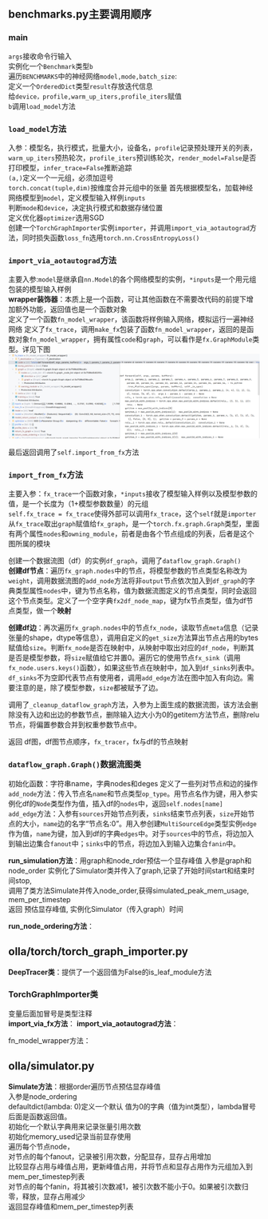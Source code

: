## benchmarks.py主要调用顺序

### main

`args`接收命令行输入  
实例化一个`Benchmark`类型`b`  
遍历`BENCHMARKS`中的神经网络`model,mode,batch_size`:  
定义一个`OrderedDict`类型`result`存放迭代信息  
给`device，profile,warm_up_iters,profile_iters`赋值  
`b`调用`load_model`方法

### `load_model`方法
  
入参：模型名，执行模式，批量大小，设备名，`profile`记录预处理开关的列表，`warm_up_iters`预热轮次，`profile_iters`预训练轮次，`render_model=False`是否打印模型，`infer_trace=False`推断追踪   
`(a,)`定义一个一元组，必须加逗号  
`torch.concat(tuple,dim)`按维度合并元组中的张量
首先根据模型名，加载神经网络模型到`model`，定义模型输入样例`inputs`  
判断`mode`和`device`，决定执行模式和数据存储位置  
定义优化器`optimizer`选用SGD  
创建一个`TorchGraphImporter`实例`importer`，并调用`import_via_aotautograd`方法，同时损失函数`loss_fn`选用`torch.nn.CrossEntropyLoss()`

### `import_via_aotautograd`方法

主要入参:`model`是继承自`nn.Model`的各个网络模型的实例，`*inputs`是一个用元组包装的模型输入样例  
**wrapper装饰器**：本质上是一个函数，可让其他函数在不需要改代码的前提下增加额外功能，返回值也是一个函数对象  
定义了一个函数`fn_model_wrapper`，该函数将样例输入网络，模拟运行一遍神经网络
定义了`fx_trace`，调用`make_fx`包装了函数`fn_model_wrapper`，返回的是函数对象`fn_model_wrapper`，拥有属性`code`和`graph`，可以看作是`fx.GraphModule`类型。详见下图
![](fx_trace.jpg)

最后返回调用了`self.import_from_fx`方法

### `import_from_fx`方法

主要入参：`fx_trace`一个函数对象，`*inputs`接收了模型输入样例以及模型参数的值，是一个长度为（1+模型参数数量）的元组  
`self.fx_trace = fx_trace`使得外部可以调用`fx_trace`，这个`self`就是`importer`  
从`fx_trace`取出`graph`赋值给`fx_graph`，是一个`torch.fx.graph.Graph`类型，里面有两个属性`nodes`和`owning_module`，前者是由各个节点组成的列表，后者是这个图所属的模块  

创建一个数据流图（df）的实例`df_graph`，调用了`dataflow_graph.Graph()`  
**创建df节点**：遍历`fx_graph.nodes`中的节点，将模型参数的节点类型名称改为`weight`，调用数据流图的`add_node`方法将非`output`节点依次加入到`df_graph`的字典类型属性`nodes`中，键为节点名称，值为数据流图定义的节点类型，同时会返回这个节点类型。定义了一个空字典`fx2df_node_map`，键为fx节点类型，值为df节点类型，做一个**映射**  

**创建df边**：再次遍历`fx_graph.nodes`中的节点`fx_node`，读取节点`meta`信息（记录张量的shape，dtype等信息），调用自定义的`get_size`方法算出节点占用的bytes赋值给`size`。判断`fx_node`是否在映射中，从映射中取出对应的`df_node`，判断其是否是模型参数，将`size`赋值给它并置0。遍历它的使用节点`fx_sink`（调用`fx_node.users.keys()`函数），如果这些节点在映射中，加入到`df_sinks`列表中。`df_sinks`不为空即代表节点有使用者，调用`add_edge`方法在图中加入有向边。需要注意的是，除了模型参数，`size`都被赋予了边。

调用了`_cleanup_dataflow_graph`方法，入参为上面生成的数据流图，该方法会删除没有入边和出边的参数节点，删除输入边大小为0的getitem方法节点，删除relu节点，将偏置参数合并到权重参数节点中。 

返回 df图，df图节点顺序，`fx_tracer`，fx与df的节点映射


### `dataflow_graph.Graph()`数据流图类
初始化函数：字符串name，字典nodes和deges
定义了一些列对节点和边的操作  
`add_node`方法：传入节点名`name`和节点类型`op_type`。用节点名作为键，用入参实例化df的`Node`类型作为值，插入df的`nodes`中，返回`self.nodes[name]`  
`add_edge`方法：入参有`sources`开始节点列表，`sinks`结束节点列表，`size`开始节点的大小，`name`边的名字“节点名:0”。用入参创建`MultiSourceEdge`类型实例`edge`作为值，`name`为键，加入到df的字典`edges`中。对于`sources`中的节点，将边加入到输出边集合`fanout`中；`sinks`中的节点，将边加入到输入边集合`fanin`中。












**run\_simulation方法**：用graph和node\_rder预估一个显存峰值
入参是graph和node\_order
实例化了Simulator类并传入了graph,记录了开始时间start和结束时间stop,  
调用了类方法Simulate并传入node\_order,获得simulated\_peak\_mem\_usage, mem\_per\_timestep  
返回 预估显存峰值, 实例化Simulator（传入graph）时间

**run\_node\_ordering方法**：

## olla/torch/torch\_graph\_importer.py
**DeepTracer类**：提供了一个返回值为False的is\_leaf\_module方法  
### TorchGraphImporter类
变量后面加冒号是类型注释  
**import\_via\_fx方法**：
**import\_via\_aotautograd方法**：  
  
fn\_model\_wrapper方法：


## olla/simulator.py
**Simulate方法**：根据order遍历节点预估显存峰值  
入参是node\_ordering  
defaultdict(lambda: 0)定义一个默认 值为0的字典（值为int类型），lambda冒号后面是函数返回值。  
初始化一个默认字典用来记录张量引用次数  
初始化memory\_used记录当前显存使用  
遍历每个节点node，  
对节点的每个fanout，记录被引用次数，分配显存，显存占用增加  
比较显存占用与峰值占用，更新峰值占用，并将节点和显存占用作为元组加入到mem\_per\_timestep列表  
对节点的每个fanin，将其被引次数减1，被引次数不能小于0。如果被引次数归零，释放，显存占用减少  
返回显存峰值和mem\_per\_timestep列表